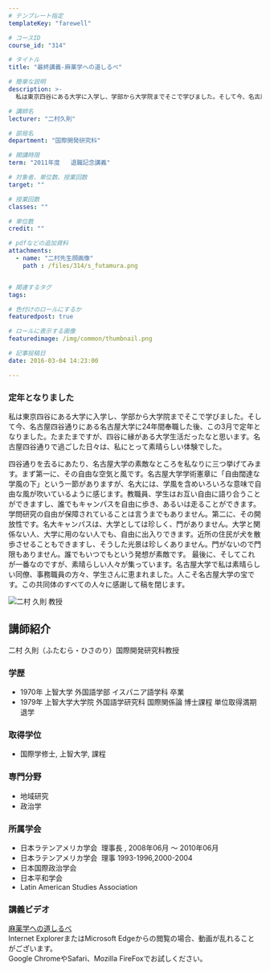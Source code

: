 ```yaml
---
# テンプレート指定
templateKey: "farewell"

# コースID
course_id: "314"

# タイトル
title: "最終講義-麻薬学への道しるべ"

# 簡単な説明
description: >-
  私は東京四谷にある大学に入学し、学部から大学院までそこで学びました。そして今、名古屋四谷通りにある名古屋大学に24年間奉職した後、この3月で定年となりました。たまたまですが、四谷に縁がある大学生活...

# 講師名
lecturer: "二村久則"

# 部局名
department: "国際開発研究科"

# 開講時限
term: "2011年度	退職記念講義"

# 対象者、単位数、授業回数
target: ""

# 授業回数
classes: ""

# 単位数
credit: ""

# pdfなどの追加資料
attachments: 
  - name: "二村先生顔画像" 
    path : /files/314/s_futamura.png


# 関連するタグ
tags:

# 色付けのロールにするか
featuredpost: true

# ロールに表示する画像
featuredimage: /img/common/thumbnail.png

# 記事投稿日
date: 2016-03-04 14:23:00

---
```

### 定年となりました 

私は東京四谷にある大学に入学し、学部から大学院までそこで学びました。そして今、名古屋四谷通りにある名古屋大学に24年間奉職した後、この3月で定年となりました。たまたまですが、四谷に縁がある大学生活だったなと思います。名古屋四谷通りで過ごした日々は、私にとって素晴らしい体験でした。 

四谷通りを去るにあたり、名古屋大学の素敵なところを私なりに三つ挙げてみます。まず第一に、その自由な空気と風です。名古屋大学学術憲章に「自由闊達な学風の下」という一節がありますが、名大には、学風を含めいろいろな意味で自由な風が吹いているように感じます。教職員、学生はお互い自由に語り合うことができますし、誰でもキャンパスを自由に歩き、あるいは走ることができます。学問研究の自由が保障されていることは言うまでもありません。第二に、その開放性です。名大キャンパスは、大学としては珍しく、門がありません。大学と関係ない人、大学に用のない人でも、自由に出入りできます。近所の住民が犬を散歩させることもできますし、そうした光景は珍しくありません。門がないので門限もありません。誰でもいつでもという発想が素敵です。 最後に、そしてこれが一番なのですが、素晴らしい人々が集っています。名古屋大学で私は素晴らしい同僚、事務職員の方々、学生さんに恵まれました。人こそ名古屋大学の宝です。この共同体のすべての人々に感謝して稿を閉じます。

![二村 久則 教授](/files/314/s_futamura.png) 
## 講師紹介

二村 久則（ふたむら・ひさのり）国際開発研究科教授 

### 学歴

  * 1970年 上智大学 外国語学部 イスパニア語学科 卒業
  * 1979年 上智大学大学院 外国語学研究科 国際関係論 博士課程 単位取得満期退学

### 取得学位

  * 国際学修士, 上智大学, 課程

### 専門分野

  * 地域研究
  * 政治学

### 所属学会

  * 日本ラテンアメリカ学会  理事長 , 2008年06月 〜 2010年06月
  * 日本ラテンアメリカ学会  理事 1993-1996,2000-2004
  * 日本国際政治学会
  * 日本平和学会
  * Latin American Studies Association
### 講義ビデオ

[麻薬学への道しるべ](http://nuvideo.media.nagoya-u.ac.jp/embed/f6ae019a37ab19b9d8eef5588abadadcbcccfc26)  
Internet ExplorerまたはMicrosoft Edgeからの閲覧の場合、動画が乱れることがございます。  
Google ChromeやSafari、Mozilla FireFoxでお試しください。
